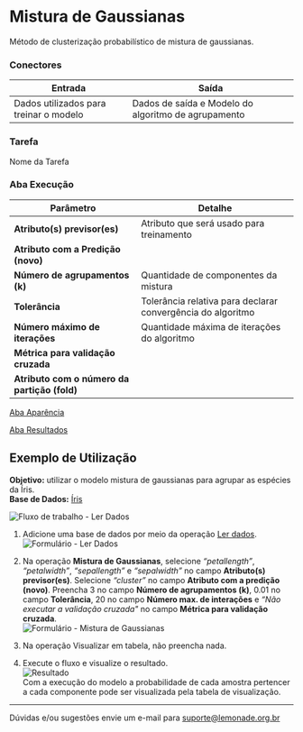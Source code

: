 # Mistura de Gaussianas 

Método de clusterização probabilístico de mistura de gaussianas. 


### Conectores
| Entrada | Saída |
| --- | --- |
| Dados utilizados para treinar o modelo | Dados de saída e Modelo do algoritmo de agrupamento |

### Tarefa
Nome da Tarefa

### Aba Execução
| Parâmetro | Detalhe |
| --- | --- |
| **Atributo(s) previsor(es)** | Atributo que será usado para treinamento |
| **Atributo com a Predição (novo)** |  |
| **Número de agrupamentos (k)** | Quantidade de componentes da mistura |
| **Tolerância** | Tolerância relativa para declarar convergência do algoritmo |
| **Número máximo de iterações** | Quantidade máxima de iterações do algoritmo |
| **Métrica para validação cruzada** |  |
| **Atributo com o número da partição (fold)** |  |

[Aba Aparência][1]

[Aba Resultados][2] 

## Exemplo de Utilização
**Objetivo:** utilizar o modelo mistura de gaussianas para agrupar as espécies da Íris.\
**Base de Dados:** [Íris][3]

![Fluxo de trabalho - Ler Dados](/lemonade/img/spark/aprendizado_de_maquina/agrupamento_mistura_de_gaussianas/image1.png)

1. Adicione uma base de dados por meio da operação [Ler dados][4].\
![Formulário - Ler Dados](/lemonade/img/spark/aprendizado_de_maquina/agrupamento_mistura_de_gaussianas/image4.png)

2. Na operação **Mistura de Gaussianas**, selecione *“petallength”*, *“petalwidth”*, *“sepallength”* e *“sepalwidth”* no campo **Atributo(s) previsor(es)**. Selecione *“cluster”* no campo **Atributo com a predição (novo)**. Preencha 3 no campo **Número de agrupamentos (k)**, 0.01 no campo **Tolerância**, 20 no campo **Número max. de interações** e *“Não executar a validação cruzada"* no campo **Métrica para validação cruzada**.\
![Formulário - Mistura de Gaussianas](/lemonade/img/spark/aprendizado_de_maquina/agrupamento_mistura_de_gaussianas/image2.png)

3. Na operação Visualizar em tabela, não preencha nada. 

4. Execute o fluxo e visualize o resultado.\
![Resultado](/lemonade/img/spark/aprendizado_de_maquina/agrupamento_mistura_de_gaussianas/image3.png)\
Com a execução do modelo a probabilidade de cada amostra pertencer a cada componente pode ser visualizada pela tabela de visualização. 

---
Dúvidas e/ou sugestões envie um e-mail para suporte@lemonade.org.br

[Link na propria pagina]: #link-vem-pra-ca
[1]: /pt-br/
[2]: /pt-br/
[3]: /pt-br/
[4]: /pt-br/